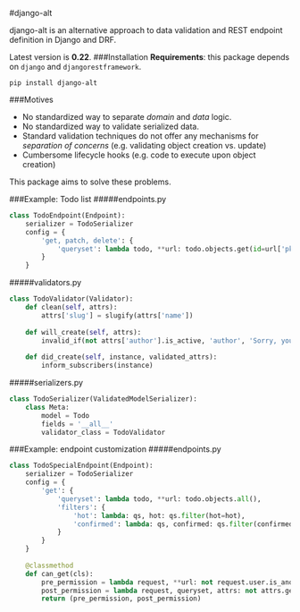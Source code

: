 #django-alt

django-alt is an alternative approach to data validation and 
REST endpoint definition in Django and DRF.

Latest version is **0.22**.
###Installation
**Requirements**: this package depends on `django` and `djangorestframework`.
```
pip install django-alt
```

###Motives
- No standardized way to separate *domain* and *data* logic.
- No standardized way to validate serialized data.
- Standard validation techniques do not offer any mechanisms for *separation of concerns* 
(e.g. validating object creation vs. update)
- Cumbersome lifecycle hooks (e.g. code to execute upon object creation)

This package aims to solve these problems.

###Example: Todo list
#####endpoints.py
```python
class TodoEndpoint(Endpoint):
    serializer = TodoSerializer
    config = {
        'get, patch, delete': {
            'queryset': lambda todo, **url: todo.objects.get(id=url['pk'])
        }
    }
```
#####validators.py
```python
class TodoValidator(Validator):
    def clean(self, attrs):
        attrs['slug'] = slugify(attrs['name'])
        
    def will_create(self, attrs):
        invalid_if(not attrs['author'].is_active, 'author', 'Sorry, you cannot post')
            
    def did_create(self, instance, validated_attrs):
        inform_subscribers(instance)
```

#####serializers.py
```python
class TodoSerializer(ValidatedModelSerializer):
    class Meta:
        model = Todo
        fields = '__all__'
        validator_class = TodoValidator
```

###Example: endpoint customization
#####endpoints.py
```python
class TodoSpecialEndpoint(Endpoint):
    serializer = TodoSerializer
    config = {
        'get': {
            'queryset': lambda todo, **url: todo.objects.all(),
            'filters': {
                'hot': lambda: qs, hot: qs.filter(hot=hot),
                'confirmed': lambda: qs, confirmed: qs.filter(confirmed=confirmed)
            }
        }
    }
    
    @classmethod
    def can_get(cls):
        pre_permission = lambda request, **url: not request.user.is_anonymous
        post_permission = lambda request, queryset, attrs: not attrs.get('confirmed', False)
        return (pre_permission, post_permission)
```